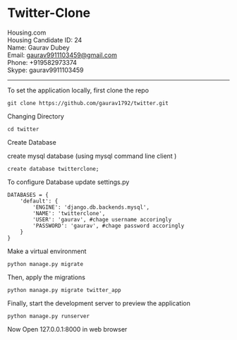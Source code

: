 Twitter-Clone 
=============

Housing.com <br>
Housing Candidate ID: 24 <br>
Name: Gaurav Dubey <br>
Email: gaurav9911103459@gmail.com <br>
Phone: +919582973374 <br>
Skype: gaurav9911103459 <br>



***

To set the application locally, first clone the repo

```  
git clone https://github.com/gaurav1792/twitter.git
```
Changing Directory
```  
cd twitter
```


Create Database

create mysql database (using mysql command line client ) 
```  
create database twitterclone;
```


To configure Database update settings.py
```  
DATABASES = {
    'default': {
        'ENGINE': 'django.db.backends.mysql',
        'NAME': 'twitterclone',
        'USER': 'gaurav', #chage username accoringly
        'PASSWORD': 'gaurav', #chage password accoringly
    }
}

```

Make a virtual environment
  
```
python manage.py migrate
```

Then, apply the migrations

```
python manage.py migrate twitter_app
```
  
Finally, start the development server to preview the application

```
python manage.py runserver
```

Now Open 127.0.0.1:8000 in web browser
